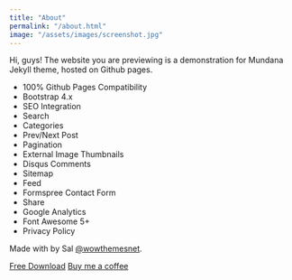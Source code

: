 ```yaml
---
title: "About"
permalink: "/about.html"
image: "/assets/images/screenshot.jpg"
---
```


Hi, guys! The website you are previewing is a demonstration for Mundana Jekyll theme, hosted on Github pages. 

- 100% Github Pages Compatibility
- Bootstrap 4.x
- SEO Integration
- Search
- Categories
- Prev/Next Post
- Pagination
- External Image Thumbnails
- Disqus Comments
- Sitemap
- Feed
- Formspree Contact Form
- Share
- Google Analytics
- Font Awesome 5+
- Privacy Policy

Made with <i class="fa fa-heart text-danger"></i> by Sal [@wowthemesnet](https://www.wowthemes.net/category/free-themes-templates/).

<a class="btn bt-danger btn-round" href="https://github.com/wowthemesnet/mundana-theme-jekyll/archive/master.zip"><i class="fa fa-download"></i> Free Download</a> 
<a class="btn btn-warning btn-round" href="{{site.baseurl}}/buy-me-a-coffee.html"><i class="fa fa-coffee"></i> Buy me a coffee</a>